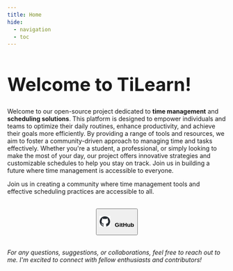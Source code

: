```yaml
---
title: Home
hide:
  - navigation
  - toc
---
```

<div class="homepage-background"></div>

<div class="homepage-content">
  <h1 style="font-size: 3em;">Welcome to <strong>TiLearn</strong>!</h1>
  <p>
    Welcome to our open-source project dedicated to <strong>time management</strong> and <strong>scheduling solutions</strong>. This platform is designed to empower individuals and teams to optimize their daily routines, enhance productivity, and achieve their goals more efficiently. By providing a range of tools and resources, we aim to foster a community-driven approach to managing time and tasks effectively. Whether you're a student, a professional, or simply looking to make the most of your day, our project offers innovative strategies and customizable schedules to help you stay on track. Join us in building a future where time management is accessible to everyone.
  </p>
  <p>
    Join us in creating a community where time management tools and effective scheduling practices are accessible to all.
  </p>
  <br/>
  <center><a href="https://github.com/Bancie/TiLearn">
      <button class="button-29" role="button"><p style="word-spacing: 5px;"><img src="stylesheets/github-mark.png" alt="GitHub Logo" style="width: 25px; height: 25px; margin-right: 10px;"><strong>GitHub</strong></p></button>
  </a></center>
  <br/>
  <!--- <h2>Web mapping</h2> --->
  <p><em>For any questions, suggestions, or collaborations, feel free to reach out to me. I'm excited to connect with fellow enthusiasts and contributors!</em></p>
</div>